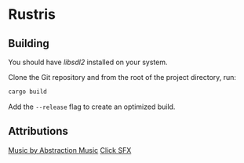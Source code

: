 # Rustris

## Building

You should have *libsdl2* installed on your system.

Clone the Git repository and from the root of the project directory, run:

```sh
cargo build
```

Add the `--release` flag to create an optimized build.

## Attributions

[Music by Abstraction Music](http://abstractionmusic.com/)
[Click SFX](https://freesound.org/people/kwahmah_02/sounds/256116/)
